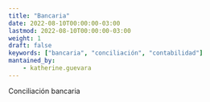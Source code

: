 ```yaml
---
title: "Bancaria"
date: 2022-08-10T00:00:00-03:00
lastmod: 2022-08-10T00:00:00-03:00
weight: 1
draft: false
keywords: ["bancaria", "conciliación", "contabilidad"]
mantained_by:
    - katherine.guevara
---
```


Conciliación bancaria
